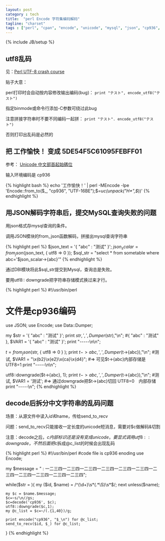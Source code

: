 ```yaml
---
layout: post
category : tech
title:  "perl Encode 字符集编码解码"
tagline: "charset"
tags : ["perl", "cpan", "encode", "unicode", "mysql", "json", "cp936", "utf8", "gbk", "gb2312" ] 
---
```

{% include JB/setup %}

## utf8乱码

见：[Perl UTF-8 crash course](http://weblog.bulknews.net/post/59317757811/perl-utf-8-crash-course)

贴子大意：

perl打印时会自动按内容修改输出编码(bug)： 
``print "テスト", encode_utf8("テスト")``

指定binmode或命令行添加-C参数可绕过此bug

注意拼接字符串时不要不同编码一起拼： 
``print "テスト". encode_utf8("テスト")``

否则打印出乱码是必然的

## 把 工作愉快！ 变成 5DE54F5C61095FEBFF01

参考： [Unicode 中文部首起始碼位](http://skm.zoomquiet.org/data/20081021112142/)

输入环境编码是 cp936

{% highlight bash %}
echo '工作愉快！' | perl -MEncode -lpe 'Encode::from_to($_, "cp936", "UTF-16BE");$_=uc(unpack("H*",$_))'
{% endhighlight %}

## 用JSON解码字符串后，提交MySQL查询失败的问题

用json格式存mysql查询的条件。

调用JSON模块的from_json函数解码，拼接出mysql查询字符串

{% highlight perl %}
$json_text =  '{ "abc" : "测试" }';
$json_scalar = from_json($json_text, { utf8 => 0 });
$sql_str = "select * from sometable where abc='$json_scalar->{abc}'"
{% endhighlight %}

通过DBI模块将此$sql_str提交到Mysql，查询总是失败。

要用utf8:: downgrade把字符串存储模式换过来才行。

{% highlight perl %}
#!/usr/bin/perl
# 文件是cp936编码
 
use JSON;
use Encode;
use Data::Dumper;
 
my $str = '{ "abc" : "测试" }';
print $str,', ',Dumper($str),"\n";
#{ "abc" : "测试" }, $VAR1 = '{ "abc" : "测试" }';
print "-----\n\n";
 
$t = from_json($str, { utf8 => 0 } );
print $t->{abc},', ', Dumper($t->{abc}),"\n";
#测试, $VAR1 = "\x{b2}\x{e2}\x{ca}\x{d4}";
#=> 可见$t->{abc}内部存储是 UTF8=1
print "-----\n\n";
 
utf8::downgrade($t->{abc}, 1);
print $t->{abc},', ', Dumper($t->{abc}),"\n";
#测试, $VAR1 = '测试';
#=> 通过downgrade把$t->{abc}切回 UTF8=0　内部存储
print "-----\n";
{% endhighlight %}

##  decode后拆分中文字符串的乱码问题

场景：从源文件中读入$id和$name，传给send_to_recv

问题：send_to_recv只能接收一定长度的unicode短消息，需要对$c做解码&切割

注意：decode之后，$c内部标识还是没有变成unicode，要显式调用 utf8::downgrade，不然后面把$c拆成@c_list的时候会出现乱码

{% highlight perl %}
#!/usr/bin/perl
#code file is cp936 enoding
use Encode;

my $message = " : 一二三四一二三四一二三四一二三四一二三四一二三四一二三四一二三四一二三四一二三四一二三四";

while($str = <FILE>){
    my ($id, $name) = /^(\d+)\s*(.*\S)\s*$/;
    next unless($name);

    my $c = $name.$message;
    $c=~s/\n//gs;
    $c=decode('cp936', $c);
    utf8::downgrade($c,1);
    my @c_list = $c=~/(.{1,40})/g;

    print encode("cp936", "$_\n") for @c_list;
    send_to_recv($id, $_) for @c_list;
}
{% endhighlight %}
